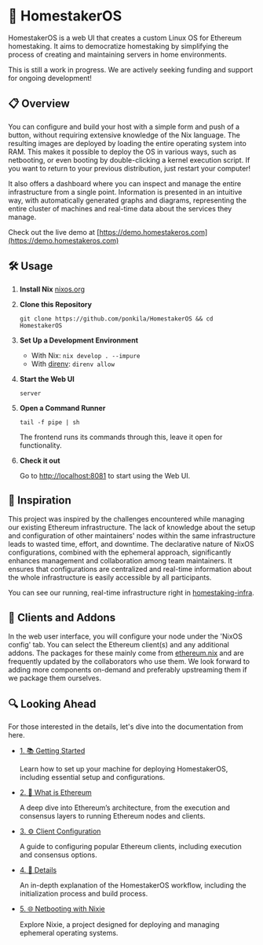 # 🚀 HomestakerOS

HomestakerOS is a web UI that creates a custom Linux OS for Ethereum homestaking. It aims to democratize homestaking by simplifying the process of creating and maintaining servers in home environments.

This is still a work in progress. We are actively seeking funding and support for ongoing development!

## 📋 Overview

You can configure and build your host with a simple form and push of a button, without requiring extensive knowledge of the Nix language. The resulting images are deployed by loading the entire operating system into RAM. This makes it possible to deploy the OS in various ways, such as netbooting, or even booting by double-clicking a kernel execution script. If you want to return to your previous distribution, just restart your computer!

It also offers a dashboard where you can inspect and manage the entire infrastructure from a single point. Information is presented in an intuitive way, with automatically generated graphs and diagrams, representing the entire cluster of machines and real-time data about the services they manage.

Check out the live demo at [https://demo.homestakeros.com](https://demo.homestakeros.com)

## 🛠️ Usage

1. **Install Nix** [nixos.org](https://nixos.org/download.html)

2. **Clone this Repository**

    ```
    git clone https://github.com/ponkila/HomestakerOS && cd HomestakerOS
    ```

3. **Set Up a Development Environment**

    - With Nix: `nix develop . --impure`
    - With [direnv](https://direnv.net/): `direnv allow`

4. **Start the Web UI**

    ```
    server
    ```

5. **Open a Command Runner**

    ```
    tail -f pipe | sh
    ```
    The frontend runs its commands through this, leave it open for functionality.

6. **Check it out**

    Go to [http://localhost:8081](http://localhost:8081) to start using the Web UI.

## 🌟 Inspiration

This project was inspired by the challenges encountered while managing our existing Ethereum infrastructure. The lack of knowledge about the setup and configuration of other maintainers' nodes within the same infrastructure leads to wasted time, effort, and downtime. The declarative nature of NixOS configurations, combined with the ephemeral approach, significantly enhances management and collaboration among team maintainers. It ensures that configurations are centralized and real-time information about the whole infrastructure is easily accessible by all participants.

You can see our running, real-time infrastructure right in [homestaking-infra](https://github.com/ponkila/homestaking-infra).

## 🧩 Clients and Addons

In the web user interface, you will configure your node under the 'NixOS config' tab. You can select the Ethereum client(s) and any additional addons. The packages for these mainly come from [ethereum.nix](https://github.com/nix-community/ethereum.nix) and are frequently updated by the collaborators who use them. We look forward to adding more components on-demand and preferably upstreaming them if we package them ourselves.

## 🔍 Looking Ahead

For those interested in the details, let's dive into the documentation from here.

- [1. 📚 Getting Started](./docs/getting_started.md)

  Learn how to set up your machine for deploying HomestakerOS, including essential setup and configurations.

- [2. 🤔 What is Ethereum](./docs/what_is_ethereum.md)

  A deep dive into Ethereum’s architecture, from the execution and consensus layers to running Ethereum nodes and clients.

- [3. ⚙️ Client Configuration](./docs/client_configuration.md)

  A guide to configuring popular Ethereum clients, including execution and consensus options.

- [4. 📖 Details](./docs/workflow.md)

  An in-depth explanation of the HomestakerOS workflow, including the initialization process and build process.

- [5. 🌐 Netbooting with Nixie](https://github.com/majbacka-labs/nixos.fi)

  Explore Nixie, a project designed for deploying and managing ephemeral operating systems.


